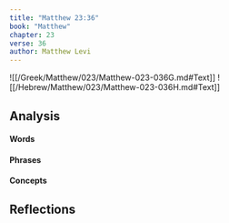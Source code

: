 ```yaml
---
title: "Matthew 23:36"
book: "Matthew"
chapter: 23
verse: 36
author: Matthew Levi
---
```

![[/Greek/Matthew/023/Matthew-023-036G.md#Text]]
![[/Hebrew/Matthew/023/Matthew-023-036H.md#Text]]

## Analysis

#### Words

#### Phrases

#### Concepts

## Reflections
